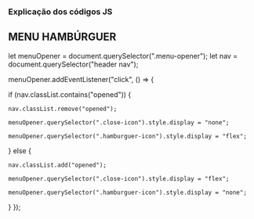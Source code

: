 ### Explicação dos códigos JS

## MENU HAMBÚRGUER

<!-- Selecionando os elementos que serão utilizados -->

let menuOpener = document.querySelector(".menu-opener");
let nav = document.querySelector("header nav");

 <!-- funcionamento do menu no celular -->
 <!-- Adicionando o evento de click para abrir e fechar o menu Hambúrguer -->

menuOpener.addEventListener("click", () => {

   <!-- se o nav tiver a classe opened, significa que o Menu tá aberto -->

if (nav.classList.contains("opened")) {

   <!-- então vou fechar quando clicar no hamburguer (ou no x) -->

    nav.classList.remove("opened");

   <!-- quando o nav não tiver a classe opened, removemos o "x" -->

    menuOpener.querySelector(".close-icon").style.display = "none";

   <!-- e o hamburguer aparecerá -->

    menuOpener.querySelector(".hamburguer-icon").style.display = "flex";

} else {

   <!-- se não tiver a classe opened -->
   <!-- ela será adicionada -->

    nav.classList.add("opened");

   <!-- Quando o menu estiver aberto, o "x" aparecerá -->

    menuOpener.querySelector(".close-icon").style.display = "flex";

   <!-- E o hamburguer desaparecerá -->

    menuOpener.querySelector(".hamburguer-icon").style.display = "none";

}
});
